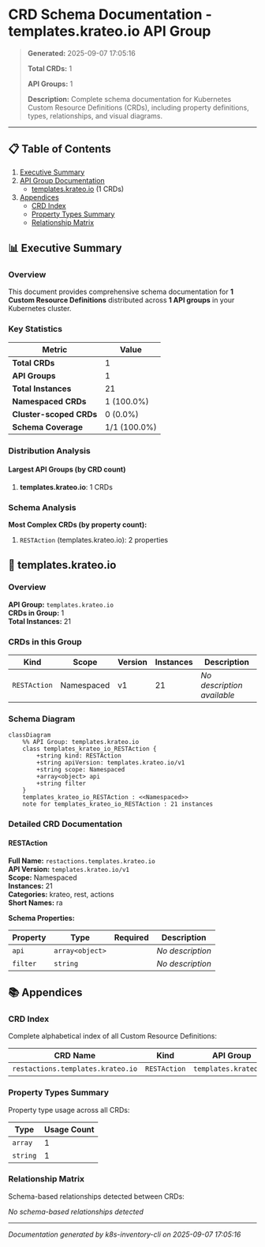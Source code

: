# CRD Schema Documentation - templates.krateo.io API Group

> **Generated:** 2025-09-07 17:05:16
> 
> **Total CRDs:** 1
> 
> **API Groups:** 1
> 
> **Description:** Complete schema documentation for Kubernetes Custom Resource Definitions (CRDs), including property definitions, types, relationships, and visual diagrams.

---

## 📋 Table of Contents

1. [Executive Summary](#-executive-summary)
2. [API Group Documentation](#-api-group-documentation)
   - [templates.krateo.io](#templateskrateoio) (1 CRDs)
3. [Appendices](#-appendices)
   - [CRD Index](#crd-index)
   - [Property Types Summary](#property-types-summary)
   - [Relationship Matrix](#relationship-matrix)

## 📊 Executive Summary

### Overview

This document provides comprehensive schema documentation for **1 Custom Resource Definitions** distributed across **1 API groups** in your Kubernetes cluster.

### Key Statistics

| Metric | Value |
|--------|-------|
| **Total CRDs** | 1 |
| **API Groups** | 1 |
| **Total Instances** | 21 |
| **Namespaced CRDs** | 1 (100.0%) |
| **Cluster-scoped CRDs** | 0 (0.0%) |
| **Schema Coverage** | 1/1 (100.0%) |

### Distribution Analysis

#### Largest API Groups (by CRD count)

1. **templates.krateo.io**: 1 CRDs

### Schema Analysis

**Most Complex CRDs (by property count):**

1. `RESTAction` (templates.krateo.io): 2 properties


## 📁 templates.krateo.io

### Overview

**API Group:** `templates.krateo.io`  
**CRDs in Group:** 1  
**Total Instances:** 21

### CRDs in this Group

| Kind | Scope | Version | Instances | Description |
|------|-------|---------|-----------|-------------|
| `RESTAction` | Namespaced | v1 | 21 | *No description available* |

### Schema Diagram

```mermaid
classDiagram
    %% API Group: templates.krateo.io
    class templates_krateo_io_RESTAction {
        +string kind: RESTAction
        +string apiVersion: templates.krateo.io/v1
        +string scope: Namespaced
        +array<object> api
        +string filter
    }
    templates_krateo_io_RESTAction : <<Namespaced>>
    note for templates_krateo_io_RESTAction : 21 instances
```
### Detailed CRD Documentation

#### RESTAction

**Full Name:** `restactions.templates.krateo.io`  
**API Version:** `templates.krateo.io/v1`  
**Scope:** Namespaced  
**Instances:** 21  
**Categories:** krateo, rest, actions  
**Short Names:** ra  

**Schema Properties:**

| Property | Type | Required | Description |
|----------|------|----------|-------------|
| `api` | `array<object>` |  | *No description* |
| `filter` | `string` |  | *No description* |




## 📚 Appendices

### CRD Index

Complete alphabetical index of all Custom Resource Definitions:

| CRD Name | Kind | API Group | Scope | Instances |
|----------|------|-----------|-------|-----------|
| `restactions.templates.krateo.io` | `RESTAction` | `templates.krateo.io` | Namespaced | 21 |

### Property Types Summary

Property type usage across all CRDs:

| Type | Usage Count |
|------|-------------|
| `array` | 1 |
| `string` | 1 |

### Relationship Matrix

Schema-based relationships detected between CRDs:

*No schema-based relationships detected*


---

*Documentation generated by k8s-inventory-cli on 2025-09-07 17:05:16*